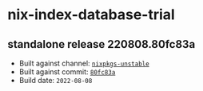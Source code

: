# nix-index-database-trial
## standalone release 220808.80fc83a
- Built against channel: [`nixpkgs-unstable`](https://github.com/nixos/nixpkgs/tree/nixpkgs-unstable)
- Built against commit: [`80fc83a`](https://github.com/NixOS/nixpkgs/commit/80fc83ad314fe701766ee66ac8286307d65b39e3)
- Build date: `2022-08-08`
